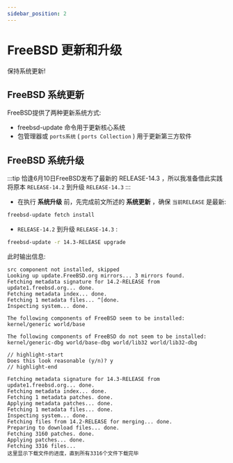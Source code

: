 ```yaml
---
sidebar_position: 2
---
```


# FreeBSD 更新和升级

保持系统更新!

## FreeBSD 系统更新

FreeBSD提供了两种更新系统方式:

- freebsd-update 命令用于更新核心系统
- 包管理器或 `ports系统` ( `ports Collection` ) 用于更新第三方软件

## FreeBSD 系统升级

:::tip
恰逢6月10日FreeBSD发布了最新的 RELEASE-14.3 ，所以我准备借此实践将原本 `RELEASE-14.2` 到升级 `RELEASE-14.3`
:::

- 在执行 **系统升级** 前，先完成前文所述的 **系统更新** ，确保 `当前RELEASE` 是最新:

```bash
freebsd-update fetch install
```

- `RELEASE-14.2` 到升级 `RELEASE-14.3` :

```bash
freebsd-update -r 14.3-RELEASE upgrade
```

此时输出信息:

```
src component not installed, skipped
Looking up update.FreeBSD.org mirrors... 3 mirrors found.
Fetching metadata signature for 14.2-RELEASE from update1.freebsd.org... done.
Fetching metadata index... done.
Fetching 1 metadata files... ^[done.
Inspecting system... done.

The following components of FreeBSD seem to be installed:
kernel/generic world/base

The following components of FreeBSD do not seem to be installed:
kernel/generic-dbg world/base-dbg world/lib32 world/lib32-dbg

// highlight-start
Does this look reasonable (y/n)? y
// highlight-end

Fetching metadata signature for 14.3-RELEASE from update1.freebsd.org... done.
Fetching metadata index... done.
Fetching 1 metadata patches. done.
Applying metadata patches... done.
Fetching 1 metadata files... done.
Inspecting system... done.
Fetching files from 14.2-RELEASE for merging... done.
Preparing to download files... done.
Fetching 3160 patches. done.
Applying patches... done.
Fetching 3316 files...
这里显示下载文件的进度，直到所有3316个文件下载完毕
```
